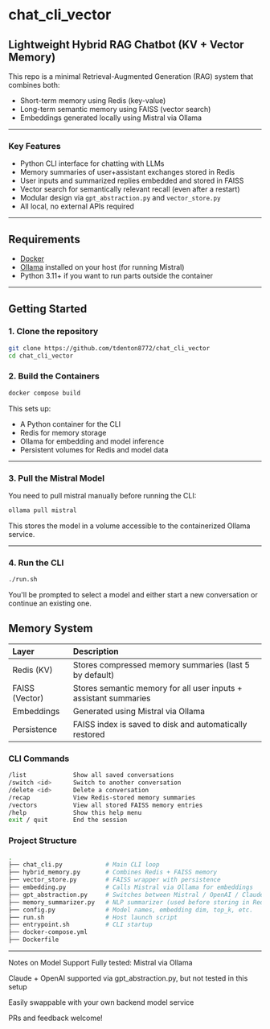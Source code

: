# chat_cli_vector

## Lightweight Hybrid RAG Chatbot (KV + Vector Memory)

This repo is a minimal Retrieval-Augmented Generation (RAG) system that combines both:

- Short-term memory using Redis (key-value)
- Long-term semantic memory using FAISS (vector search)
- Embeddings generated locally using Mistral via Ollama

---

### Key Features

- Python CLI interface for chatting with LLMs
- Memory summaries of user+assistant exchanges stored in Redis
- User inputs and summarized replies embedded and stored in FAISS
- Vector search for semantically relevant recall (even after a restart)
- Modular design via `gpt_abstraction.py` and `vector_store.py`
- All local, no external APIs required

---

## Requirements

- [Docker](https://www.docker.com/)
- [Ollama](https://ollama.com/) installed on your host (for running Mistral)
- Python 3.11+ if you want to run parts outside the container

---

## Getting Started

### 1. Clone the repository

```bash
git clone https://github.com/tdenton8772/chat_cli_vector
cd chat_cli_vector
```

### 2. Build the Containers

```bash
docker compose build
```

This sets up:
- A Python container for the CLI
- Redis for memory storage
- Ollama for embedding and model inference
- Persistent volumes for Redis and model data

---

### 3. Pull the Mistral Model

You need to pull mistral manually before running the CLI:

```bash
ollama pull mistral
```

This stores the model in a volume accessible to the containerized Ollama service.

---

### 4. Run the CLI

```bash
./run.sh
```

You'll be prompted to select a model and either start a new conversation or continue an existing one.


## Memory System

| Layer | Description|
| :---------- | :---------------------- |
| Redis (KV)	| Stores compressed memory summaries (last 5 by default)
| FAISS (Vector) |	Stores semantic memory for all user inputs + assistant summaries
| Embeddings	| Generated using Mistral via Ollama
| Persistence	| FAISS index is saved to disk and automatically restored

### CLI Commands

```bash
/list             Show all saved conversations
/switch <id>      Switch to another conversation
/delete <id>      Delete a conversation
/recap            View Redis-stored memory summaries
/vectors          View all stored FAISS memory entries
/help             Show this help menu
exit / quit       End the session
```

### Project Structure

```bash
.
├── chat_cli.py            # Main CLI loop
├── hybrid_memory.py       # Combines Redis + FAISS memory
├── vector_store.py        # FAISS wrapper with persistence
├── embedding.py           # Calls Mistral via Ollama for embeddings
├── gpt_abstraction.py     # Switches between Mistral / OpenAI / Claude
├── memory_summarizer.py   # NLP summarizer (used before storing in Redis)
├── config.py              # Model names, embedding dim, top_k, etc.
├── run.sh                 # Host launch script
├── entrypoint.sh          # CLI startup
├── docker-compose.yml
├── Dockerfile
```

---

Notes on Model Support
Fully tested: Mistral via Ollama

Claude + OpenAI supported via gpt_abstraction.py, but not tested in this setup

Easily swappable with your own backend model service

PRs and feedback welcome!
